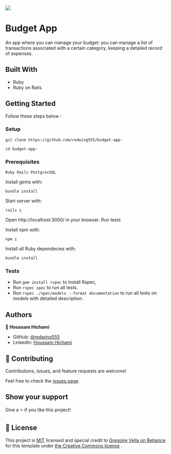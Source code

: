 ![](https://img.shields.io/badge/Microverse-blueviolet)

# Budget App

An app where you can manage your budget: you can manage a list of transactions associated with a certain category, keeping a detailed record of expenses.

## Built With
- Ruby
- Ruby on Rails

## Getting Started
Follow these steps below :


### Setup
 ```git clone https://github.com/redwing555/budget-app-```

 ```cd budget-app-```

### Prerequisites

    Ruby Rails PostgresSQL

Install gems with:
    
    bundle install

Start server with:

    rails s

Open http://localhost:3000/ in your browser.
Run tests

Install npm with:

    npm i

Install all Ruby dependecies with:

    bundle install

### Tests
- Run ```gem install rspec``` to install Rspec,
- Run ```rspec spec``` to run all tests.
- Run ```rspec ./spec/models --format documentation``` to run all tests on models with detailed description.



## Authors

👤 **Houssam Hichami**

- GitHub: [@redwing555](https://github.com/redwing555)
- LinkedIn: [Houssam Hichami](https://linkedin.com/in/houssam-hichami)

## 🤝 Contributing

Contributions, issues, and feature requests are welcome!

Feel free to check the [issues page](https://github.com/codecaiine/rails-blog/issues).

## Show your support

Give a ⭐️ if you like this project!


## 📝 License

This project is [MIT](./MIT.md) licensed  and special credit to [ Gregoire Vella on Behance](https://www.behance.net/gregoirevella) for this template under [the Creative Commons license](https://creativecommons.org/licenses/by-nc/4.0/) .
